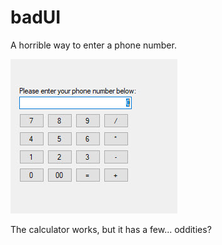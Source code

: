 # badUI
A horrible way to enter a phone number.


![Example](https://github.com/jhiney/badUI/blob/master/2020-10-09_10-57-51.jpg)


The calculator works, but it has a few... oddities? 
